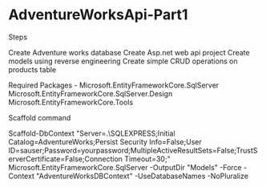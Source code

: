 # AdventureWorksApi-Part1

Steps 

Create Adventure works database
Create Asp.net web api project
Create models using reverse engineering 
Create simple CRUD operations on products table


Required Packages - 
 Microsoft.EntityFrameworkCore.SqlServer
 Microsoft.EntityFrameworkCore.SqlServer.Design
 Microsoft.EntityFrameworkCore.Tools

Scaffold command

Scaffold-DbContext "Server=.\SQLEXPRESS;Initial Catalog=AdventureWorks;Persist Security Info=False;User ID=sauser;Password=yourpassword;MultipleActiveResultSets=False;TrustServerCertificate=False;Connection Timeout=30;" Microsoft.EntityFrameworkCore.SqlServer -OutputDir "Models" -Force -Context "AdventureWorksDBContext" -UseDatabaseNames -NoPluralize
